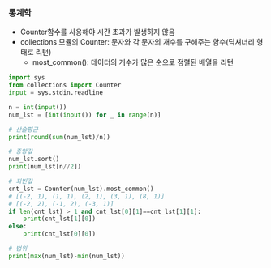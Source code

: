 ### 통계학

- Counter함수를 사용해야 시간 초과가 발생하지 않음
- collections 모듈의 Counter: 문자와 각 문자의 개수를 구해주는 함수(딕셔너리 형태로 리턴)
  - most_common(): 데이터의 개수가 많은 순으로 정렬된 배열을 리턴

```python
import sys
from collections import Counter
input = sys.stdin.readline

n = int(input())
num_lst = [int(input()) for _ in range(n)]

# 산술평균
print(round(sum(num_lst)/n))

# 중앙값
num_lst.sort()
print(num_lst[n//2])

# 최빈값
cnt_lst = Counter(num_lst).most_common()
# [(-2, 1), (1, 1), (2, 1), (3, 1), (8, 1)]
# [(-2, 2), (-1, 2), (-3, 1)]
if len(cnt_lst) > 1 and cnt_lst[0][1]==cnt_lst[1][1]:
    print(cnt_lst[1][0])
else:
    print(cnt_lst[0][0])

# 범위
print(max(num_lst)-min(num_lst))
```

